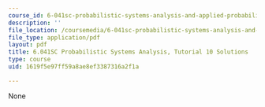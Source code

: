 ```yaml
---
course_id: 6-041sc-probabilistic-systems-analysis-and-applied-probability-fall-2013
description: ''
file_location: /coursemedia/6-041sc-probabilistic-systems-analysis-and-applied-probability-fall-2013/1619f5e97ff59a8ae8ef3387316a2f1a_MIT6_041SCF13_tut10_sol.pdf
file_type: application/pdf
layout: pdf
title: 6.041SC Probabilistic Systems Analysis, Tutorial 10 Solutions
type: course
uid: 1619f5e97ff59a8ae8ef3387316a2f1a

---
```

None